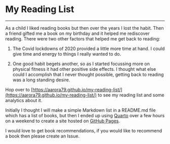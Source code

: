# My Reading List
---

As a child I liked reading books but then over the years I lost the habit. Then a friend gifted me a book on my birthday and it helped me rediscover reading. There were two other factors that helped me get back to reading:

1. The Covid lockdowns of 2020 provided a little more time at hand. I could give time and energy to things I really wanted to do.

1. One good  habit begets another, so as I started focussing more on physical fitness it had other positive side effects. I thought what else could I accomplish that I never thought possible, getting back to reading was a long standing desire.

Hop over to [https://aarora79.github.io/my-reading-list/](https://aarora79.github.io/my-reading-list/) to see my reading list and some analytics about it. 

Initially I thought I will make a simple Markdown list in a README.md file which has a list of books, but then I ended up using [Quarto](https://quarto.org/) over a few hours on a weekend to create a site hosted on [GitHub Pages](https://quarto.org/docs/publishing/github-pages.html#:~:text=There%20are%20three%20ways%20to,publish%20from%20the%20docs%20directory.). 

I would love to get book recommendations, if you would like to recommend a book then please create an Issue.
